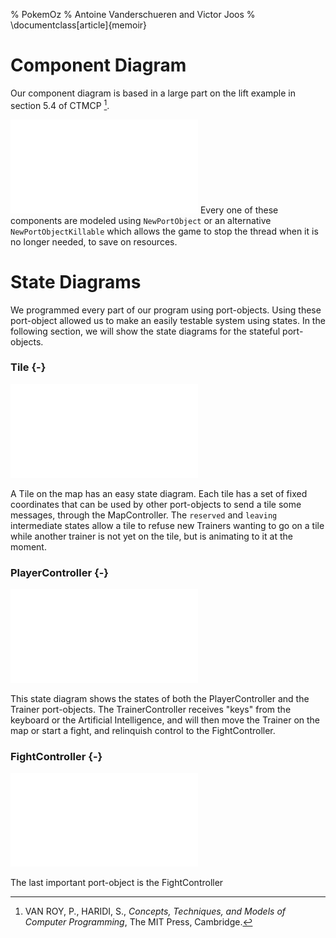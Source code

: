 % PokemOz
% Antoine Vanderschueren and Victor Joos
%
\documentclass[article]{memoir}

# Component Diagram
Our component diagram is based in a large part on the lift example in section 5.4 of CTMCP [^ctmcp].

[^ctmcp]: VAN ROY, P., HARIDI, S., *Concepts, Techniques, and Models of Computer Programming*, The MIT Press, Cambridge.

![Component Diagram of the PokemOz game](ComponentDiagram.pdf)
Every one of these components are modeled using `NewPortObject` or an alternative `NewPortObjectKillable` which allows the game to stop the thread when it is no longer needed, to save on resources.

# State Diagrams
We programmed every part of our program using port-objects. Using these port-object allowed us to make an easily testable system using states. In the following section, we will show the state diagrams for the stateful port-objects.

### Tile {-}
![Tile State Diagram](TileState.pdf)

A Tile on the map has an easy state diagram. Each tile has a set of fixed coordinates that can be used by other port-objects to send a tile some messages, through the MapController. The `reserved` and `leaving` intermediate states allow a tile to refuse new Trainers wanting to go on a tile while another trainer is not yet on the tile, but is animating to it at the moment.


### PlayerController {-}
![PlayerController State Diagram](TrainerControllerState.pdf)

This state diagram shows the states of both the PlayerController and the Trainer port-objects. The TrainerController receives "keys" from the keyboard or the Artificial Intelligence, and will then move the Trainer on the map or start a fight, and relinquish control to the FightController.

### FightController {-}
![FightController State Diagram](FightControllerState.pdf)

The last important port-object is the FightController
